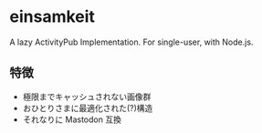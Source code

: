# einsamkeit
A lazy ActivityPub Implementation. For single-user, with Node.js.

## 特徴
* 極限までキャッシュされない画像群
* おひとりさまに最適化された(?)構造
* それなりに Mastodon 互換
